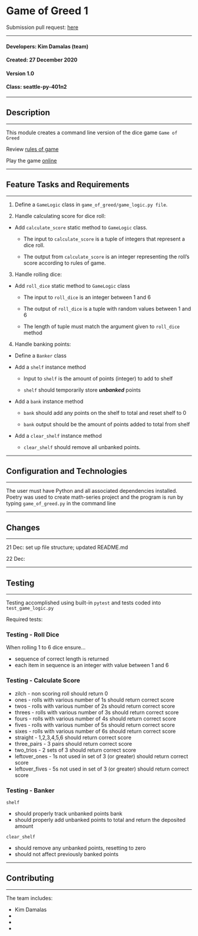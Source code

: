 
# Game of Greed 1

Submission pull request: [here]()

__________
#### Developers: Kim Damalas (team)
#### Created: 27 December 2020
#### Version 1.0 
#### Class: seattle-py-401n2
___________
## Description
___________

This module creates a command line version of the dice game `Game of Greed`

Review [rules of game](https://en.wikipedia.org/wiki/Dice_10000)

Play the game [online](http://www.playonlinedicegames.com/farkle)

____________
## Feature Tasks and Requirements
___________

1. Define a `GameLogic` class in `game_of_greed/game_logic.py file`.

2. Handle calculating score for dice roll:
- Add `calculate_score` static method to `GameLogic` class.

    - The input to `calculate_score` is a tuple of integers that represent a dice roll.

    - The output from `calculate_score` is an integer representing the roll’s score according to rules of game.

3. Handle rolling dice:
- Add `roll_dice` static method to `GameLogic` class

    - The input to `roll_dice` is an integer between 1 and 6

    - The output of `roll_dice` is a tuple with random values between 1 and 6

    - The length of tuple must match the argument given to `roll_dice` method

4. Handle banking points:
- Define a `Banker` class

- Add a `shelf` instance method

    - Input to `shelf` is the amount of points (integer) to add to shelf

    - `shelf` should temporarily store ***unbanked*** points

- Add a `bank` instance method

    - `bank` should add any points on the shelf to total and reset shelf to 0

    - `bank` output should be the amount of points added to total from shelf

- Add a `clear_shelf` instance method
    - `clear_shelf` should remove all unbanked points.
______________

## Configuration and Technologies
__________

The user must have Python and all associated dependencies installed.  Poetry was used to create math-series project and the program is run by typing  `game_of_greed.py` in the command line
___________
## Changes
__________

21 Dec: set up file structure; updated README.md

22 Dec:
___________

## Testing
________
Testing accomplished using built-in `pytest` and tests coded into `test_game_logic.py`

Required tests:
### Testing - Roll Dice
When rolling 1 to 6 dice ensure…
- sequence of correct length is returned
- each item in sequence is an integer with value between 1 and 6

### Testing - Calculate Score
- zilch - non scoring roll should return 0
- ones - rolls with various number of 1s should return correct score
- twos - rolls with various number of 2s should return correct score
- threes - rolls with various number of 3s should return correct score
- fours - rolls with various number of 4s should return correct score
- fives - rolls with various number of 5s should return correct score
- sixes - rolls with various number of 6s should return correct score
- straight - 1,2,3,4,5,6 should return correct score
- three_pairs - 3 pairs should return correct score
- two_trios - 2 sets of 3 should return correct score
- leftover_ones - 1s not used in set of 3 (or greater) should return correct score
- leftover_fives - 5s not used in set of 3 (or greater) should return correct score

### Testing - Banker

`shelf`
- should properly track unbanked points
bank
- should properly add unbanked points to total and return the deposited amount

`clear_shelf`
- should remove any unbanked points, resetting to zero
- should not affect previously banked points
____________

## Contributing
____________
The team includes:  
- Kim Damalas
- 
- 
- 